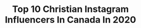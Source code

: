---
title: Top 10 Christian Instagram Influencers In Canada In 2020
description: >-
  Find top christian Instagram influencers in Canada in 2020. Most popular hashtags: #hamilton #reflectionjunkiez #stayhome #socialdistancing.
platform: Instagram
profiles:
  - username: "curtismason"
    fullname: >-
      Curtis Mason
    location: "Canada"
    followers: 6005
    engagement: 1648
    commentsToLikes: 0.034934
    id: ck6ubucspbrhx0j71xehwccu8
    verified: false
    hashtags: ""
  - username: "life.with.char"
    fullname: >-
      Julie
    location: "Canada"
    followers: 11165
    engagement: 365
    commentsToLikes: 0.384270
    id: ck0w6py6e9qw40i1909dgtws2
    verified: false
    hashtags: "#livingroom, #charminenjoythego, #godstiming, #ultrasoft"
  - username: "christianzanephotography"
    fullname: >-
      Christian Zane Clado
    location: "Canada"
    followers: 2303
    engagement: 2318
    commentsToLikes: 0.341578
    id: ck5q7xwke3jxc0i11yqup9uqn
    verified: false
    hashtags: "#vancitylife, #discoverla, #womenportrait, #vancitywears"
  - username: "artofalan"
    fullname: >-
      Alan Stewart
    location: "Canada"
    followers: 67805
    engagement: 455
    commentsToLikes: 0.019905
    id: ck14genkx4u570i19b1j7bf5i
    verified: false
    hashtags: "#art, #mario, #pencildrawing, #sketchbook"
  - username: "christiandawdesign"
    fullname: >-
      Christian Daw
    location: "Canada"
    followers: 256915
    engagement: 540
    commentsToLikes: 0.024863
    id: ck0w79duucey70i19750um17m
    verified: false
    hashtags: "#freshsnow, #summerhouse, #springbreak2020, #housetour"
  - username: "tareacampbell"
    fullname: >-
      tareacampbell
    location: "Canada"
    followers: 8517
    engagement: 909
    commentsToLikes: 0.024311
    id: ck6tvoxdqnftt0j71y9knmfex
    verified: false
    hashtags: "#backtowork, #bigsis, #musicaltheater, #angelica"
  - username: "fullsnack_developer"
    fullname: >-
      Nicholas Olsen | Developer
    location: "Canada"
    followers: 48647
    engagement: 286
    commentsToLikes: 0.020763
    id: ck15qkc4m39l40i19vtq2pk0o
    verified: false
    hashtags: "#developer, #thedevlife, #mechanicalkeyboard, #wired"
  - username: "kisungkoh"
    fullname: >-
      kisung Koh
    location: "Canada"
    followers: 11904
    engagement: 436
    commentsToLikes: 0.017383
    id: ck134ijbawlig0i19c5l32vrm
    verified: false
    hashtags: "#longlivethepolartreasure, #thinkspacegallery, #magicwizards, #owl"
  - username: "christianschartner.at"
    fullname: >-
      Christian Schartner
    location: "Canada"
    followers: 22277
    engagement: 235
    commentsToLikes: 0.011358
    id: ck5c8qaava0nw0i11uxi6rc29
    verified: false
    hashtags: "#fromwhereidrone, #fantastic, #alps, #zauchensee"
  - username: "trinitywestern"
    fullname: >-
      Trinity Western University
    location: "Canada"
    followers: 8877
    engagement: 494
    commentsToLikes: 0.019771
    id: ck5zpbdyescr40i14ccwurej1
    verified: false
    hashtags: "#trinitywesternuniversity, #fearfullyandwonderfullymade, #iwd2020, #twulive"
---